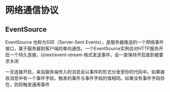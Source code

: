 # 网络通信协议

## EventSource

EventSource 也称为SSE（Server-Sent Events），是服务器推送的一个网络事件接口，属于服务器到客户端的单向通信。一个EventSource实例会对HTTP服务开启一个持久连接，以text/event-stream 格式发送事件，会一直保持开启直到被要求关闭

一旦连接开启，来自服务端传入的消息会以事件的形式分发至你的代码中。如果接收消息中有一个事件字段，触发的事件与事件字段的值相同。如果没有事件字段存在，则将触发通用事件
